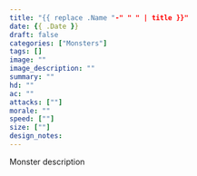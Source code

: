 ```yaml
---
title: "{{ replace .Name "-" " " | title }}"
date: {{ .Date }}
draft: false
categories: ["Monsters"]
tags: []
image: ""
image_description: ""
summary: ""
hd: ""
ac: ""
attacks: [""]
morale: ""
speed: [""]
size: [""]
design_notes:
---
```


Monster description